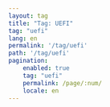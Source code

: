 ```yaml
---
layout: tag
title: "Tag: UEFI"
tag: "uefi"
lang: en
permalink: '/tag/uefi'
path: '/tag/uefi'
pagination:
    enabled: true
    tag: "uefi"
    permalink: /page/:num/
    locale: en
---
```


